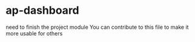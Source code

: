 # ap-dashboard
need to finish the project module
You can contribute to this file to make it more usable for others
